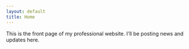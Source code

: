 ```yaml
---
layout: default
title: Home
---
```

This is the front page of my professional website. I'll be posting news and updates here.
